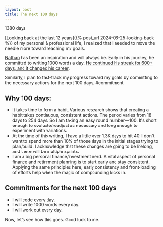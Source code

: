 ```yaml
---
layout: post
title: The next 100 days
---
```


1380 days

[Looking back at the last 12 years]({% post_url 2024-06-25-looking-back %}) of my personal & professional life, I realized that I needed to move the needle more toward reaching my goals. 

[Nathan](https://nathanbarry.com/) has been an inspiration and will always be. Early in his journey, he committed to writing 1000 words a day. [He continued his streak for 600+ days, and it changed his career](https://nathanbarry.com/commitment-changed-career/).


Similarly, I plan to fast-track my progress toward my goals by committing to the necessary actions for the next 100 days. 
#commitment

## Why 100 days:

- It takes time to form a habit. Various research shows that creating a habit takes continuous, consistent actions. The period varies from 18 days to 254 days. So I am taking an easy round number—100. It's short enough to evaluate/readjust as necessary and long enough to experiment with variations. 
- At the time of this writing, I have a little over 1.3K days to hit 40. I don't want to spend more than 10% of those days in the initial stages trying to plan/build. I acknowledge that these changes are going to be lifelong, and there will be multiple sprints. 
- I am a big personal finance/investment nerd. A vital aspect of personal finance and retirement planning is to start early and stay consistent. Applying the same principles here, early consistency and front-loading of efforts help when the magic of compounding kicks in. 

## Commitments for the next 100 days
- I will code every day. 
- I will write 1000 words every day.
- I will work out every day. 

Now, let's see how this goes. Good luck to me. 
